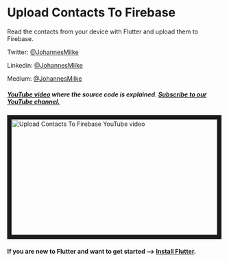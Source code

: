 # Upload Contacts To Firebase
Read the contacts from your device with Flutter and upload them to Firebase.


Twitter: [@JohannesMilke](https://twitter.com/JohannesMilke "Twitter Johannes Milke")

Linkedin: [@JohannesMilke](https://linkedin.com/in/JohannesMilke "Linkedin Johannes Milke")

Medium: [@JohannesMilke](https://medium.com/@JohannesMilke "Medium Johannes Milke")

##### [YouTube video](https://www.youtube.com/watch?v=s39EDFhLQaI "Youtube Johannes Milke") where the *source code* is explained. [Subscribe to our YouTube channel.](http://www.youtube.com/channel/UC0FD2apauvegCcsvqIBceLA?sub_confirmation=1 "YouTube Subscribe Johannes Milke")  
<a href="https://www.youtube.com/watch?v=s39EDFhLQaI&feature=player_embedded
" target="_blank"><img src="http://img.youtube.com/vi/s39EDFhLQaI/maxresdefault.jpg" 
alt="Upload Contacts To Firebase YouTube video" width="480" height="270" border="10" /></a>

#### If you are new to Flutter and want to get started --> [Install Flutter](https://flutter.io/docs/get-started/install "Install Flutter").